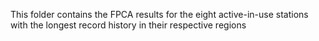 This folder contains the FPCA results for the eight active-in-use stations with the longest record history in their respective regions
